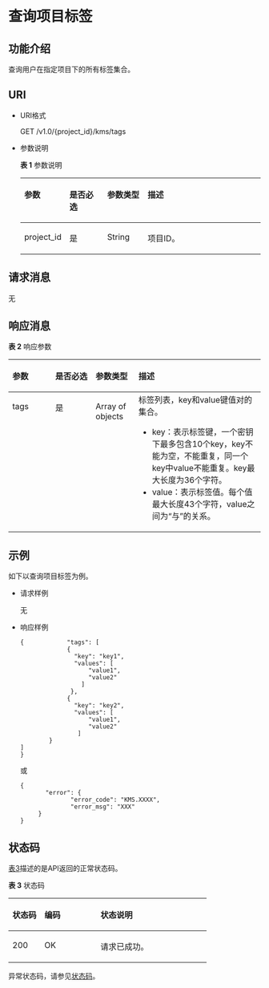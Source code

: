 # 查询项目标签<a name="dew_02_0044"></a>

## 功能介绍<a name="section396540155814"></a>

查询用户在指定项目下的所有标签集合。

## URI<a name="section45111117115918"></a>

-   URI格式

    GET /v1.0/\{project\_id\}/kms/tags

-   参数说明

    **表 1**  参数说明

    <a name="table5241461905"></a>
    <table><thead align="left"><tr id="row42402064012"><th class="cellrowborder" valign="top" width="17%" id="mcps1.2.5.1.1"><p id="p202401061602"><a name="p202401061602"></a><a name="p202401061602"></a>参数</p>
    </th>
    <th class="cellrowborder" valign="top" width="16.02%" id="mcps1.2.5.1.2"><p id="p0240763013"><a name="p0240763013"></a><a name="p0240763013"></a>是否必选</p>
    </th>
    <th class="cellrowborder" valign="top" width="16.98%" id="mcps1.2.5.1.3"><p id="p32401367016"><a name="p32401367016"></a><a name="p32401367016"></a>参数类型</p>
    </th>
    <th class="cellrowborder" valign="top" width="50%" id="mcps1.2.5.1.4"><p id="p172401161700"><a name="p172401161700"></a><a name="p172401161700"></a>描述</p>
    </th>
    </tr>
    </thead>
    <tbody><tr id="row7241766019"><td class="cellrowborder" valign="top" width="17%" headers="mcps1.2.5.1.1 "><p id="p1424046504"><a name="p1424046504"></a><a name="p1424046504"></a>project_id</p>
    </td>
    <td class="cellrowborder" valign="top" width="16.02%" headers="mcps1.2.5.1.2 "><p id="p4241176705"><a name="p4241176705"></a><a name="p4241176705"></a>是</p>
    </td>
    <td class="cellrowborder" valign="top" width="16.98%" headers="mcps1.2.5.1.3 "><p id="p4386100291125"><a name="p4386100291125"></a><a name="p4386100291125"></a>String</p>
    </td>
    <td class="cellrowborder" valign="top" width="50%" headers="mcps1.2.5.1.4 "><p id="p142411260018"><a name="p142411260018"></a><a name="p142411260018"></a>项目ID。</p>
    </td>
    </tr>
    </tbody>
    </table>


## 请求消息<a name="section2099414217011"></a>

无

## 响应消息<a name="section8148203216011"></a>

**表 2**  响应参数

<a name="table17789425210"></a>
<table><thead align="left"><tr id="row077610421225"><th class="cellrowborder" valign="top" width="17%" id="mcps1.2.5.1.1"><p id="p1577110425210"><a name="p1577110425210"></a><a name="p1577110425210"></a>参数</p>
</th>
<th class="cellrowborder" valign="top" width="16%" id="mcps1.2.5.1.2"><p id="p167751142326"><a name="p167751142326"></a><a name="p167751142326"></a>是否必选</p>
</th>
<th class="cellrowborder" valign="top" width="17%" id="mcps1.2.5.1.3"><p id="p157711420214"><a name="p157711420214"></a><a name="p157711420214"></a>参数类型</p>
</th>
<th class="cellrowborder" valign="top" width="50%" id="mcps1.2.5.1.4"><p id="p1877644212217"><a name="p1877644212217"></a><a name="p1877644212217"></a>描述</p>
</th>
</tr>
</thead>
<tbody><tr id="row13778742121"><td class="cellrowborder" valign="top" width="17%" headers="mcps1.2.5.1.1 "><p id="p377634219218"><a name="p377634219218"></a><a name="p377634219218"></a>tags</p>
</td>
<td class="cellrowborder" valign="top" width="16%" headers="mcps1.2.5.1.2 "><p id="p11777642424"><a name="p11777642424"></a><a name="p11777642424"></a>是</p>
</td>
<td class="cellrowborder" valign="top" width="17%" headers="mcps1.2.5.1.3 "><p id="p776212466137"><a name="p776212466137"></a><a name="p776212466137"></a>Array of objects</p>
</td>
<td class="cellrowborder" valign="top" width="50%" headers="mcps1.2.5.1.4 "><div class="p" id="p2811222164320"><a name="p2811222164320"></a><a name="p2811222164320"></a>标签列表，key和value键值对的集合。<a name="ul17835144253711"></a><a name="ul17835144253711"></a><ul id="ul17835144253711"><li>key：表示标签键，一个密钥下最多包含10个key，key不能为空，不能重复，同一个key中value不能重复。key最大长度为36个字符。</li><li>value：表示标签值。每个值最大长度43个字符，value之间为<span class="parmvalue" id="parmvalue17835642133715"><a name="parmvalue17835642133715"></a><a name="parmvalue17835642133715"></a>“与”</span>的关系。</li></ul>
</div>
</td>
</tr>
</tbody>
</table>

## 示例<a name="section12430172338"></a>

如下以查询项目标签为例。

-   请求样例

    无

-   响应样例

    ```
    {            "tags": [
                 { 
                   "key": "key1",
                   "values": [
                       "value1",
                       "value2"
                     ]
                  },
                 {
                   "key": "key2",
                   "values": [
                       "value1",
                       "value2"
                    ]
            }
    ]
    }
    ```

    或

    ```
    {    
           "error": {        
                  "error_code": "KMS.XXXX",        
                  "error_msg": "XXX"     
         } 
    }
    ```


## 状态码<a name="section192111133389"></a>

[表3](#dew_02_0012_zh-cn_topic_0079615001_table20596071)描述的是API返回的正常状态码。

**表 3**  状态码

<a name="dew_02_0012_zh-cn_topic_0079615001_table20596071"></a>
<table><thead align="left"><tr id="dew_02_0012_zh-cn_topic_0079615001_row9746163"><th class="cellrowborder" valign="top" width="16.16%" id="mcps1.2.4.1.1"><p id="dew_02_0012_p57545694203043"><a name="dew_02_0012_p57545694203043"></a><a name="dew_02_0012_p57545694203043"></a>状态码</p>
</th>
<th class="cellrowborder" valign="top" width="28.28%" id="mcps1.2.4.1.2"><p id="dew_02_0012_p4531342288"><a name="dew_02_0012_p4531342288"></a><a name="dew_02_0012_p4531342288"></a>编码</p>
</th>
<th class="cellrowborder" valign="top" width="55.559999999999995%" id="mcps1.2.4.1.3"><p id="dew_02_0012_p30689603203043"><a name="dew_02_0012_p30689603203043"></a><a name="dew_02_0012_p30689603203043"></a>状态说明</p>
</th>
</tr>
</thead>
<tbody><tr id="dew_02_0012_zh-cn_topic_0079615001_row48621261"><td class="cellrowborder" valign="top" width="16.16%" headers="mcps1.2.4.1.1 "><p id="dew_02_0012_zh-cn_topic_0079615001_p46008046"><a name="dew_02_0012_zh-cn_topic_0079615001_p46008046"></a><a name="dew_02_0012_zh-cn_topic_0079615001_p46008046"></a>200</p>
</td>
<td class="cellrowborder" valign="top" width="28.28%" headers="mcps1.2.4.1.2 "><p id="dew_02_0012_p7538425819"><a name="dew_02_0012_p7538425819"></a><a name="dew_02_0012_p7538425819"></a>OK</p>
</td>
<td class="cellrowborder" valign="top" width="55.559999999999995%" headers="mcps1.2.4.1.3 "><p id="dew_02_0012_p1885682315512"><a name="dew_02_0012_p1885682315512"></a><a name="dew_02_0012_p1885682315512"></a>请求已成功。</p>
</td>
</tr>
</tbody>
</table>

异常状态码，请参见[状态码](状态码.md)。

